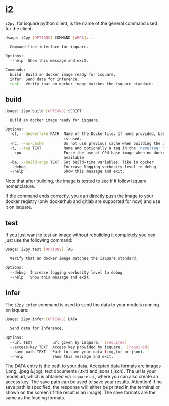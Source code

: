 # i2

`i2py`, for isquare python client, is the name of the general command used for the client:

```bash
Usage: i2py [OPTIONS] COMMAND [ARGS]...

  Command line interface for isquare.

Options:
  --help  Show this message and exit.

Commands:
  build  Build an docker image ready for isquare.
  infer  Send data for inference.
  test   Verify that an docker image matches the isquare standard.
```

## build

```bash
Usage: i2py build [OPTIONS] SCRIPT

  Build an docker image ready for isquare.

Options:
  -df, --dockerfile PATH  Name of the Dockerfile. If none provided, base image
                          is used.
  -nc, --no-cache         Do not use previous cache when building the image
  -t, --tag TEXT          Name and optionally a tag in the 'name:tag' format
  --cpu                   Force the use of CPU base image when no dockerfile
                          available
  -ba, --build-args TEXT  Set build-time variables, like in docker
  --debug                 Increase logging verbosity level to debug
  --help                  Show this message and exit.
```

Note that after building, the image is tested to see if it follow isquare nomenclature. 

If the command ends correctly, you can directly push the image to your docker registry 
(only dockerhub and gitlab are supported for now) and use it on isquare.

## test

If you just want to test an image without rebuilding it completely you can just use the 
following command:

```bash
Usage: i2py test [OPTIONS] TAG

  Verify that an docker image matches the isquare standard.

Options:
  --debug  Increase logging verbosity level to debug
  --help   Show this message and exit.
```

## infer

The `i2py infer` command is used to send the data to your models running on isquare:

```bash
Usage: i2py infer [OPTIONS] DATA

  Send data for inference.

Options:
  --url TEXT         url given by isquare.  [required]
  --access-key TEXT  Access key provided by isquare.  [required]
  --save-path TEXT   Path to save your data (img,txt or json).
  --help             Show this message and exit.
```

The DATA entry is the path to your data. Accepted data formats are images (.png, .jpeg &.jpg), text documents (.txt) and jsons (.json).
The url is your model url, which is obtained via `isquare.ai`, where you can also create an access key.
The save path can be used to save your results. Attention! If no save path is specified, the response will either be printed in the terminal or shown on the screen (if the result is an image). The save formats are the same as the loading formats.
